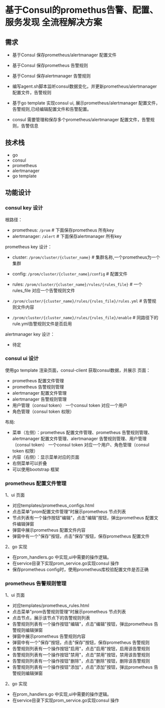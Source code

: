 # 基于Consul的promethus告警、配置、服务发现 全流程解决方案

## 需求
- 基于Consul 保存prometheus/alertmanager 配置文件
- 基于Consul 保存prometheus 告警规则
- 基于Consul 保存alertmanager 告警规则
- 编写agent.sh脚本监听consul数据变化，并更新prometheus/alertmanager 配置文件，告警规则
- 基于go template 实现consul ui, 展示prometheus/alertmanager 配置文件，告警规则,已经编辑配置文件和告警配置。

- consul 需要管理和保存多个prometheus/alertmanager 配置文件，告警规则，告警信息

## 技术栈
- go
- consul
- prometheus
- alertmanager
- go template

## 功能设计
### consul key 设计
根路径：
- prometheus: `/prom`  # 下面保存prometheus 所有key
- alertmanager: `/alert` # 下面保存alertmanager 所有key

prometheus key 设计：
- cluster: `/prom/cluster/{cluster_name}` # 集群名称,一个prometheus为一个集群

- config: `/prom/cluster/{cluster_name}/config` # 配置文件
- rules: `/prom/cluster/{cluster_name}/rules/{rules_file}` # 一个rules_file 对应一个告警规则文件
- `/prom/cluster/{cluster_name}/rules/{rules_file}/rules.yml` # 告警规则文件内容
- `/prom/cluster/{cluster_name}/rules/{rules_file}/enable` # 同路径下的rule.yml告警规则文件是否启用

alertmanager key 设计：
- 待定

### consul ui 设计
使用go template 渲染页面，consul-client 获取consul数据，并展示
页面：
- prometheus 配置文件管理
- prometheus 告警规则管理
- alertmanager 配置文件管理
- alertmanager 告警规则管理
- 用户管理（consul token） 一个consul token 对应一个用户
- 角色管理（consul token 权限）

布局:
- 菜单（左侧）：prometheus 配置文件管理、prometheus 告警规则管理、alertmanager 配置文件管理、alertmanager 告警规则管理、用户管理（consul token） 一个consul token 对应一个用户、角色管理（consul token 权限）
- 内容（右侧）：显示菜单对应的页面
- 右侧菜单可以折叠
- 可以使用bootstrap 框架



### prometheus 配置文件管理
1、ui 页面
- 对应templates/prometheus_configs.html
- 点击菜单"prom配置文件管理"时展示prometheus 节点列表
- 节点列表有一个操作按钮"编辑"，点击"编辑"按钮，弹出prometheus 配置文件编辑弹窗
- 弹窗中展示prometheus 配置文件内容
- 弹窗中有一个"保存"按钮，点击"保存"按钮，保存prometheus 配置文件

2、go 实现
- 在prom_handlers.go 中实现,ui中需要的操作逻辑。
- 在service目录下实现prom_service.go实现consul 操作
- 保存prometheus config时，使用prometheus库校验配置文件是否正确


### prometheus 告警规则管理
1、ui 页面
- 对应templates/prometheus_rules.html
- 点击菜单"prom告警规则管理"时展示prometheus 节点列表
- 点击节点，展示该节点下的告警规则列表
- 告警规则列表有一个操作按钮"编辑"，点击"编辑"按钮，弹出prometheus 告警规则编辑弹窗
- 弹窗中展示prometheus 告警规则内容
- 弹窗中有一个"保存"按钮，点击"保存"按钮，保存prometheus 告警规则
- 告警规则列表有一个操作按钮"启用"，点击"启用"按钮，启用该告警规则
- 告警规则列表有一个操作按钮"禁用"，点击"禁用"按钮，禁用该告警规则
- 告警规则列表有一个操作按钮"删除"，点击"删除"按钮，删除该告警规则
- 告警规则列表有一个操作按钮"添加"，点击"添加"按钮，弹出prometheus 告警规则编辑弹窗

2、go 实现
- 在prom_handlers.go 中实现,ui中需要的操作逻辑。
- 在service目录下实现prom_service.go实现consul 操作










<!-- ### 用户管理模块设计
- 用户管理：添加用户、删除用户、修改用户、用户列表
- 在service目录下面创建consul_service.go 文件，实现consul操作
- 在user_handler.go中实现用户管理功能 -->






<!-- ### agent.sh 设计
变量：
- PROMETHEUS_CLUSTER_NAME: 主机名+ip
- ALERTMANAGER_CLUSTER_NAME: 主机名+ip
- CONSUL_ADDR: consul 地址
- CONSUL_TOKEN: consul token
- PROMETHEUS_CONFIG_PATH: prometheus 配置文件路径
- PROMETHEUS_RULES_DIR_PATH: prometheus 告警规则目录路径
- ALERTMANAGER_RULES_PATH: alertmanager 告警规则路径 
- ALERTMANAGER_CONFIG_PATH: alertmanager 配置文件路径

实现功能：
- 扫描prometheus 告警规则目录，获取所有告警规则文件，并保存到consul中
- watch consul key: `/prom/cluster/{cluster_name}/`
- 根据不同的key路由到不同的处理逻辑 -->






